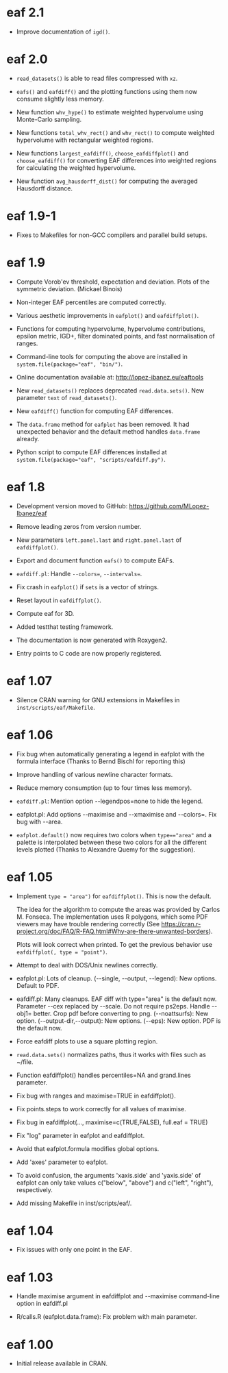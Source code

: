 # eaf 2.1

* Improve documentation of `igd()`.


# eaf 2.0

* `read_datasets()` is able to read files compressed with `xz`.

* `eafs()` and `eafdiff()` and the plotting functions using them now consume
  slightly less memory.

* New function `whv_hype()` to estimate weighted hypervolume using Monte-Carlo
  sampling.

* New functions `total_whv_rect()` and `whv_rect()` to compute weighted
  hypervolume with rectangular weighted regions.

* New functions `largest_eafdiff()`, `choose_eafdiffplot()` and
  `choose_eafdiff()` for converting EAF differences into weighted regions for
  calculating the weighted hypervolume.
      
* New function `avg_hausdorff_dist()` for computing the averaged Hausdorff distance.
   

# eaf 1.9-1

* Fixes to Makefiles for non-GCC compilers and parallel build setups.


# eaf 1.9

* Compute Vorob'ev threshold, expectation and deviation. Plots of the symmetric
  deviation.                                             (Mickael Binois)

* Non-integer EAF percentiles are computed correctly.

* Various aesthetic improvements in `eafplot()` and `eafdiffplot()`.

* Functions for computing hypervolume, hypervolume contributions, epsilon
  metric, IGD+, filter dominated points, and fast normalisation of ranges.

* Command-line tools for computing the above are installed in `system.file(package="eaf", "bin/")`.

* Online documentation available at: http://lopez-ibanez.eu/eaftools

* New `read_datasets()` replaces deprecated `read.data.sets()`.
  New parameter `text` of `read_datasets()`.

* New `eafdiff()` function for computing EAF differences.

* The `data.frame` method for `eafplot` has been removed. It had unexpected
  behavior and the default method handles `data.frame` already.

* Python script to compute EAF differences installed at `system.file(package="eaf", "scripts/eafdiff.py")`.


# eaf 1.8

* Development version moved to GitHub: https://github.com/MLopez-Ibanez/eaf

* Remove leading zeros from version number.

* New parameters `left.panel.last` and `right.panel.last` of `eafdiffplot()`.

* Export and document function `eafs()` to compute EAFs.

* `eafdiff.pl`: Handle `--colors=`, `--intervals=`.

* Fix crash in `eafplot()` if `sets` is a vector of strings.

* Reset layout in `eafdiffplot()`.

* Compute eaf for 3D.

* Added testthat testing framework.

* The documentation is now generated with Roxygen2.

* Entry points to C code are now properly registered.


# eaf 1.07

* Silence CRAN warning for GNU extensions in Makefiles in `inst/scripts/eaf/Makefile`.


# eaf 1.06

* Fix bug when automatically generating a legend in eafplot with the
  formula interface (Thanks to Bernd Bischl for reporting this)

* Improve handling of various newline character formats.

* Reduce memory consumption (up to four times less memory).

* `eafdiff.pl`: Mention option --legendpos=none to hide the legend.

* eafplot.pl: Add options --maximise and --xmaximise and --colors=.
  Fix bug with --area.

* `eafplot.default()` now requires two colors when `type=="area"` and a
  palette is interpolated between these two colors for all the
  different levels plotted (Thanks to Alexandre Quemy for the suggestion).


# eaf 1.05

 *  Implement `type = "area")` for `eafdiffplot()`. This is now the default.

    The idea for the algorithm to compute the areas was provided by Carlos M. Fonseca. The implementation uses R polygons, which some PDF viewers may have trouble rendering correctly (See https://cran.r-project.org/doc/FAQ/R-FAQ.html#Why-are-there-unwanted-borders).

    Plots will look correct when printed. To get the previous behavior use `eafdiffplot(, type = "point")`.

* Attempt to deal with DOS/Unix newlines correctly.

* eafplot.pl: Lots of cleanup.
  (--single, --output, --legend): New options.
  Default to PDF.

* eafdiff.pl: Many cleanups.
  EAF diff with type="area" is the default now.
  Parameter --cex replaced by --scale.
  Do not require ps2eps.
  Handle --obj1= better. Crop pdf before converting to png.
  (--noattsurfs): New option.
  (--output-dir,--output): New options.
  (--eps): New option. PDF is the default now.

* Force eafdiff plots to use a square plotting region.

* `read.data.sets()` normalizes paths, thus it works with files such as ~/file.

* Function eafdiffplot() handles percentiles=NA and grand.lines
  parameter.

* Fix bug with ranges and maximise=TRUE in eafdiffplot().

* Fix points.steps to work correctly for all values of maximise.

* Fix bug in  eafdiffplot(..., maximise=c(TRUE,FALSE), full.eaf = TRUE)

* Fix "log" parameter in eafplot and eafdiffplot.

* Avoid that eafplot.formula modifies global options.

* Add 'axes' parameter to eafplot.

* To avoid confusion, the arguments 'xaxis.side' and 'yaxis.side' of
  eafplot can only take values c("below", "above") and c("left",
  "right"), respectively.

* Add missing Makefile in inst/scripts/eaf/.

# eaf 1.04

* Fix issues with only one point in the EAF.

# eaf 1.03

* Handle maximise argument in eafdiffplot and --maximise command-line
  option in eafdiff.pl

* R/calls.R (eafplot.data.frame): Fix problem with main parameter.

# eaf 1.00

* Initial release available in CRAN.
